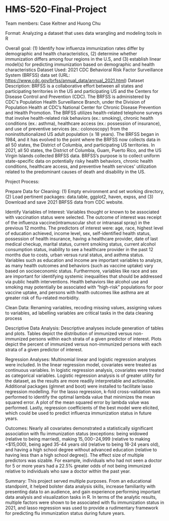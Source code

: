 # HMS-520-Final-Project

Team members: Case Keltner and Huong Chu

Format: Analyzing a dataset that uses data wrangling and modeling tools in R

Overall goal: (1) Identify how influenza immunization rates differ by demographic and health characteristics, (2) determine whether immunization differs among four regions in the U.S, and (3) establish linear model(s) for predicting immunization based on demographic and health characteristics
Dataset Used: 2021 CDC Behavioral Risk Factor Surveillance System (BRFSS) data set (URL: https://www.cdc.gov/brfss/annual_data/annual_2021.html)
Dataset Description: BRFSS is a collaborative effort between all states and participating territories in the US and participating US and the Centers for Disease Control and Prevention (CDC). The BRFSS is administered by CDC's Population Health Surveillance Branch, under the Division of Population Health at CDC’s National Center for Chronic Disease Prevention and Health Promotion. The BRFSS utilizes health-related telephone surveys that involve health-related risk behaviors (ex.: smoking), chronic health conditions (ex.: asthma), healthcare access (ex.: possession of insurance), and use of preventive services (ex.: colonoscopy) from the noninstitutionalized US adult population (≥ 18 years). The BRFSS began in 1984, and it has evolved to the point where the BRFSS now collects data in all 50 states, the District of Columbia, and participating US territories. In 2021, all 50 states, the District of Columbia, Guam, Puerto Rico, and the US Virgin Islands collected BRFSS data. BRFSS’s purpose is to collect uniform state-specific data on potentially risky health behaviors, chronic health conditions, healthcare access, and preventive health services' utilization related to the predominant causes of death and disability in the US.

Project Process: 

Prepare Data for Cleaning: (1) Empty environment and set working directory, (2) Load pertinent packages: data.table, ggplot2, haven, expss, and (3) Download and save 2021 BRFSS data from CDC website.
	
Identify Variables of Interest: Variables thought or known to be associated with vaccination status were selected. The outcome of interest was receipt of  the influenza vaccine(intramuscular shot or intranasal spray) in the previous 12 months. The predictors of interest were: age, race, highest level of education achieved, income level, sex, self-identified health status, possession of health insurance, having a healthcare provider, date of last medical checkup, marital status, current smoking status, current alcohol consumption status, inability to see a healthcare provider in the past 12 months due to costs, urban versus rural status, and asthma status. Variables such as education and income are important variables to analyze, as many health outcomes and behaviors (such as vaccine uptake) vary based on socioeconomic status. Furthermore, variables like race and sex are important for identifying systemic inequalities that should be addressed via public health interventions. Health behaviors like alcohol use and smoking may potentially be associated with “high-risk” populations for poor vaccine uptake, and persons with health outcomes like asthma are at greater risk of flu-related morbidity.  

Clean Data: Renaming variables, recoding missing values, assigning values to variables, ad labelling variables are critical tasks in the data cleaning process

Descriptive Data Analysis: Descriptive analyses include generation of tables and plots. Tables depict the distribution of immunized versus non-immunized persons within each strata of a given predictor of interest. Plots depict the percent of immunized versus non-immunized persons with each strata of a given predictor of interest.

Regression Analyses: Multinomial linear and logistic regression analyses were included. In the linear regression model, covariates were treated as continuous variables. In logistic regression analysis, covariates were treated as categorical variables. Logistic regression analysis is of greater utility for the dataset, as the results are more readily interpretable and actionable. Additional packages (glmnet and boot) were installed to facilitate lasso regression modelling. For the lasso regression, k-fold cross-validation was performed to identify the optimal lambda value that minimizes the mean squared error. A plot of the mean squared error by lambda value was performed. Lastly, regression coefficients of the best model were elicited, which could be used to predict influenza immunization status in future years.

Outcomes: Nearly all covariates demonstrated a statistically significant association with flu immunization status (exceptions: being widowed (relative to being married), making $15,000-$24,999 (relative to making <$15,000), being aged 35-44 years old (relative to being 18-24 years old), and having a high school degree without advanced education (relative to having less than a high school degree)). 
The effect size of multiple predictors was sizable. For example, individuals who had not seen a doctor for 5 or more years had a 22.5% greater odds of not being immunized relative to individuals who saw a doctor within the past year. 

Summary: This project served multiple purposes. From an educational standpoint, it helped bolster data analysis skills, increase familiarity with presenting data to an audience, and gain experience performing important data analysis and visualization tasks in R. In terms of the analytic results, multiple factors were shown to be associated with flu immunization status in 2021, and lasso regression was used to provide a rudimentary framework for predicting flu immunization status during future years.
